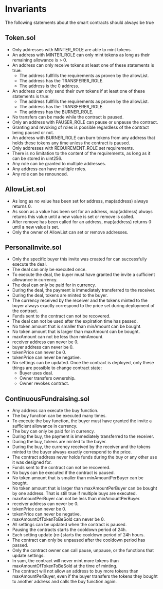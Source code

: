 # Invariants
The following statements about the smart contracts should always be true

## Token.sol
- Only addresses with MINTER_ROLE are able to mint tokens.
- An address with MINTER_ROLE can only mint tokens as long as their remaining allowance is > 0.
- An address can only receive tokens at least one of these statements is true:
    - The address fullfills the requirements as proven by the allowList.
    - The address has the TRANSFERER_ROLE.
    - The address is the 0 address.
- An address can only send their own tokens if at least one of these statements is true:
    - The address fullfills the requirements as proven by the allowList.
    - The address has the TRANSFERER_ROLE.
    - The address has the BURNER_ROLE.
- No transfers can be made while the contract is paused.
- Only an address with PAUSER_ROLE can pause or unpause the contract.
- Granting and revoking of roles is possible regardless of the contract being paused or not.
- An address with BURNER_ROLE can burn tokens from any address that holds these tokens any time unless the contract is paused.
- Only addresses with REQUIREMENT_ROLE set requirements.
- There is no limitation to the content of the requirements, as long as it can be stored in uint256.
- Any role can be granted to multiple addresses.
- Any address can have multiple roles.
- Any role can be renounced.


## AllowList.sol
- As long as no value has been set for address, map(address) always returns 0.
- As soon as a value has been set for an address, map(address) always returns this value until a new value is set or remove is called.
- After remove has been called for an address, map(address) returns 0 until a new value is set.
- Only the owner of AllowList can set or remove addresses.

## PersonalInvite.sol
- Only the specific buyer this invite was created for can successfully execute the deal.
- The deal can only be executed once.
- To execute the deal, the buyer must have granted the invite a sufficient allowance in currency.
- The deal can only be paid for in currency.
- During the deal, the payment is immediately transferred to the receiver. 
- During the deal, tokens are minted to the buyer.
- The currency received by the receiver and the tokens minted to the buyer always exactly correspond to the price set during deployment of the contract.
- Funds sent to the contract can not be recovered.
- The deal can not be used after the expiration time has passed.
- No token amount that is smaller than minAmount can be bought.
- No token amount that is larger than maxAmount can be bought.
- maxAmount can not be less than minAmount.
- receiver address can never be 0.
- buyer address can never be 0.
- tokenPrice can never be 0.
- tokenPrice can never be negative.
- No settings can be updated. Once the contract is deployed, only these things are possible to change contract state:
    - Buyer uses deal.
    - Owner transfers ownership.
    - Owner revokes contract.

## ContinuousFundraising.sol
- Any address can execute the buy function.
- The buy function can be executed many times.
- To execute the buy function, the buyer must have granted the invite a sufficient allowance in currency.
- The buy can only be paid for in currency.
- During the buy, the payment is immediately transferred to the receiver. 
- During the buy, tokens are minted to the buyer.
- During the buy, the currency received by the receiver and the tokens minted to the buyer always exactly correspond to the price.
- The contract address never holds funds during the buy or any other use it was designed for.
- Funds sent to the contract can not be recovered.
- No buys can be executed if the contract is paused.
- No token amount that is smaller than minAmountPerBuyer can be bought.
- No token amount that is larger than maxAmountPerBuyer can be bought by one address. That is still true if multiple buys are executed.
- maxAmountPerBuyer can not be less than minAmountPerBuyer.
- receiver address can never be 0.
- tokenPrice can never be 0.
- tokenPrice can never be negative.
- maxAmountOfTokenToBeSold can never be 0.
- All settings can be updated when the contract is paused.
- Pausing the contracts starts the cooldown period of 24h.
- Each setting update (re-)starts the cooldown period of 24h hours.
- The contract can only be unpaused after the cooldown period has passed.
- Only the contract owner can call pause, unpause, or the functions that update settings.
- In sum, the contract will never mint more tokens than maxAmountOfTokenToBeSold at the time of minting.
- The contract will not allow an address to buy more tokens than maxAmountPerBuyer, even if the buyer transfers the tokens they bought to another address and calls the buy function again.



